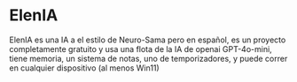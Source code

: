 # ElenIA
ElenIA es una IA a el estilo de Neuro-Sama pero en español, es un proyecto completamente gratuito y usa una flota de la IA de openai GPT-4o-mini, tiene memoria, un sistema de notas, uno de temporizadores, y puede correr en cualquier dispositivo (al menos Win11)

